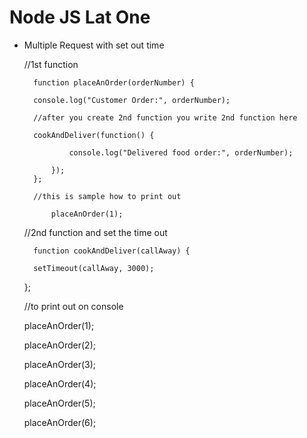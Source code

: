 # Node JS Lat One

- Multiple Request with set out time

	//1st function

		function placeAnOrder(orderNumber) {

  		console.log("Customer Order:", orderNumber);

  		//after you create 2nd function you write 2nd function here

 	 	cookAndDeliver(function() {

     	 		console.log("Delivered food order:", orderNumber);

 		 	});
		};

		//this is sample how to print out
	
			placeAnOrder(1);

	//2nd function and set the time out
	
		function cookAndDeliver(callAway) {
   		
		setTimeout(callAway, 3000);

	};

	//to print out on console
	
	placeAnOrder(1);

	placeAnOrder(2);

	placeAnOrder(3);

	placeAnOrder(4);

	placeAnOrder(5);

	placeAnOrder(6);
	
